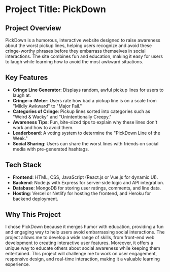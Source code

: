 # Project Title: PickDown

## Project Overview
PickDown is a humorous, interactive website designed to raise awareness about the worst pickup lines, helping users recognize and avoid these cringe-worthy phrases before they embarrass themselves in social interactions. The site combines fun and education, making it easy for users to laugh while learning how to avoid the most awkward situations.

## Key Features
- **Cringe Line Generator**: Displays random, awful pickup lines for users to laugh at.
- **Cringe-o-Meter**: Users rate how bad a pickup line is on a scale from "Mildly Awkward" to "Major Fail."
- **Categories of Cringe**: Pickup lines sorted into categories such as "Weird & Wacky" and "Unintentionally Creepy."
- **Awareness Tips**: Fun, bite-sized tips to explain why these lines don't work and how to avoid them.
- **Leaderboard**: A voting system to determine the "PickDown Line of the Week."
- **Social Sharing**: Users can share the worst lines with friends on social media with pre-generated hashtags.

## Tech Stack
- **Frontend**: HTML, CSS, JavaScript (React.js or Vue.js for dynamic UI).
- **Backend**: Node.js with Express for server-side logic and API integration.
- **Database**: MongoDB for storing user ratings, comments, and line data.
- **Hosting**: Vercel or Netlify for hosting the frontend, and Heroku for backend deployment.



## Why This Project
I chose PickDown because it merges humor with education, providing a fun and engaging way to help users avoid embarrassing social interactions. The project allows me to develop a wide range of skills, from front-end web development to creating interactive user features. Moreover, it offers a unique way to educate others about social awareness while keeping them entertained. This project will challenge me to work on user engagement, responsive design, and real-time interaction, making it a valuable learning experience.

